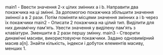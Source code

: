 main1 - Ввести значення 2-х цілих змінних а і b. Направити два покажчика на ці змінні. За допомогою покажчика збільшити значення змінної а в 2 рази. Потім поміняти місцями значення змінних а і b через їх покажчики
main2 - Описати 2 покажчика на цілий тип. Виділити для них динамічну пам'ять. Увести значення у виділену пам'ять з клавіатури. Зменшити в 2 рази першу змінну.
main3 - Створити динамічні масиви, використовуючи покажчики. Задано одновимірний масив а[n]. Знайти кількість, індекси і добуток елементів масиву, менших 1.
